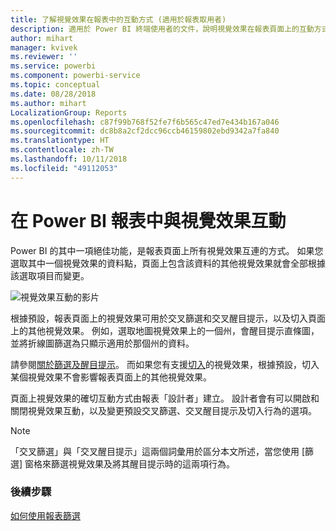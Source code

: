 ```yaml
---
title: 了解視覺效果在報表中的互動方式 (適用於報表取用者)
description: 適用於 Power BI 終端使用者的文件，說明視覺效果在報表頁面上的互動方式。
author: mihart
manager: kvivek
ms.reviewer: ''
ms.service: powerbi
ms.component: powerbi-service
ms.topic: conceptual
ms.date: 08/28/2018
ms.author: mihart
LocalizationGroup: Reports
ms.openlocfilehash: c87f99b768f52fe7f6b565c47ed7e434b167a046
ms.sourcegitcommit: dc8b8a2cf2dcc96ccb46159802ebd9342a7fa840
ms.translationtype: HT
ms.contentlocale: zh-TW
ms.lasthandoff: 10/11/2018
ms.locfileid: "49112053"
---
```

# <a name="visualization-interactions-in-a-power-bi-report"></a>在 Power BI 報表中與視覺效果互動
Power BI 的其中一項絕佳功能，是報表頁面上所有視覺效果互連的方式。 如果您選取其中一個視覺效果的資料點，頁面上包含該資料的其他視覺效果就會全部根據該選取項目而變更。 

![視覺效果互動的影片](media/end-user-interactions/interactions.gif)

根據預設，報表頁面上的視覺效果可用於交叉篩選和交叉醒目提示，以及切入頁面上的其他視覺效果。 例如，選取地圖視覺效果上的一個州，會醒目提示直條圖，並將折線圖篩選為只顯示適用於那個州的資料。

請參閱[關於篩選及醒目提示](../power-bi-reports-filters-and-highlighting.md)。 而如果您有支援[切入](../power-bi-visualization-drill-down.md)的視覺效果，根據預設，切入某個視覺效果不會影響報表頁面上的其他視覺效果。 

頁面上視覺效果的確切互動方式由報表「設計者」建立。 設計者會有可以開啟和關閉視覺效果互動，以及變更預設交叉篩選、交叉醒目提示及切入行為的選項。
  
> [!NOTE]
> 「交叉篩選」與「交叉醒目提示」這兩個詞彙用於區分本文所述，當您使用 [篩選] 窗格來篩選視覺效果及將其醒目提示時的這兩項行為。  

### <a name="next-steps"></a>後續步驟
[如何使用報表篩選](../power-bi-how-to-report-filter.md)
